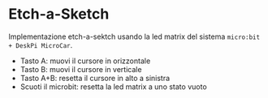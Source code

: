 # Etch-a-Sketch
Implementazione etch-a-sektch usando la led matrix del sistema `micro:bit + DeskPi MicroCar`.
- Tasto A: muovi il cursore in orizzontale
- Tasto B: muovi il cursore in verticale
- Tasto A+B: resetta il cursore in alto a sinistra
- Scuoti il microbit: resetta la led matrix a uno stato vuoto


